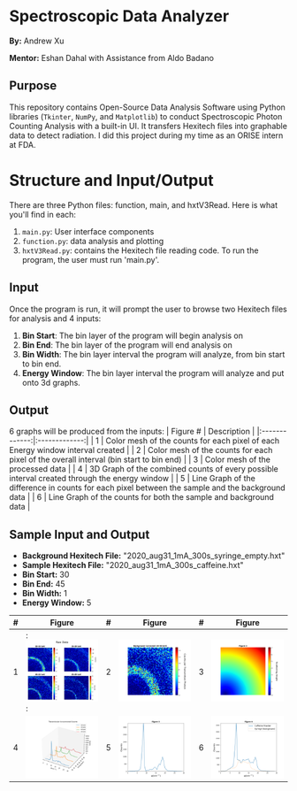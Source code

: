 # Spectroscopic Data Analyzer
**By:** Andrew Xu

**Mentor:** Eshan Dahal with Assistance from Aldo Badano

## Purpose

This repository contains Open-Source Data Analysis Software using Python libraries (`Tkinter`, `NumPy`, and `Matplotlib`) to conduct Spectroscopic Photon Counting Analysis with a built-in UI. It transfers Hexitech files into graphable data to detect radiation. I did this project during my time as an ORISE intern at FDA.

# Structure and Input/Output

There are three Python files: function, main, and hxtV3Read. Here is what you'll find in each:
1. `main.py`: User interface components
2. `function.py`: data analysis and plotting
4. `hxtV3Read.py`: contains the Hexitech file reading code.
To run the program, the user must run 'main.py'.

## Input

Once the program is run, it will prompt the user to browse two Hexitech files for analysis and 4 inputs:
1. **Bin Start**: The bin layer of the program will begin analysis on
2. **Bin End**: The bin layer of the program will end analysis on
3. **Bin Width**: The bin layer interval the program will analyze, from bin start to bin end.
4. **Energy Window**: The bin layer interval the program will analyze and put onto 3d graphs.

## Output

6 graphs will be produced from the inputs:
| Figure # | Description |
|:-------------:|:-------------:|
| 1 | Color mesh of the counts for each pixel of each Energy window interval created |
| 2 | Color mesh of the counts for each pixel of the overall interval (bin start to bin end) |
| 3 | Color mesh of the processed data |
| 4 | 3D Graph of the combined counts of every possible interval created through the energy window |
| 5 | Line Graph of the difference in counts for each pixel between the sample and the background data |
| 6 | Line Graph of the counts for both the sample and background data |

## Sample Input and Output

- **Background Hexitech File:** "2020_aug31_1mA_300s_syringe_empty.hxt"
- **Sample Hexitech File:** "2020_aug31_1mA_300s_caffeine.hxt"
- **Bin Start:** 30
- **Bin End:** 45
- **Bin Width:** 1
- **Energy Window:** 5

  
| # | Figure | # | Figure | # | Figure |
| ------------- | ------------- | ------------- | ------------- | ------------- | ------------- |
| 1  |: <img src="Figures/Figure_1.png" alt="1" style="width:250px;"/>  :| 2  | <img src="Figures/Figure_2.png" alt="2" style="width:250px;"/>  | 3  | <img src="Figures/Figure_3.png" alt="3" style="width:300px;"/>  |
| 4  | <img src="Figures/Figure_4.png" alt="4" style="width:300px;"/>  | 5  | <img src="Figures/Figure_5.png" alt="5" style="width:300px;"/>  | 6  | <img src="Figures/Figure_6.png" alt="6" style="width:300px;"/>  |

